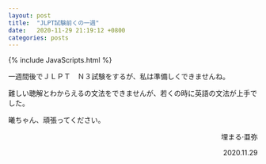 ```yaml
---
layout: post
title:  "JLPT試験前くの一週"
date:   2020-11-29 21:19:12 +0800
categories: posts
---
```


{% include JavaScripts.html %}

一週間後でＪＬＰＴ　Ｎ３試験をするが、私は準備しくできませんね。


難しい聴解とわからえるの文法をできませんが、若くの時に英語の文法が上手でした。


曦ちゃん、頑張ってください。

<p align="right">埋まる·亜弥</p>
<p align="right">2020.11.29</p>